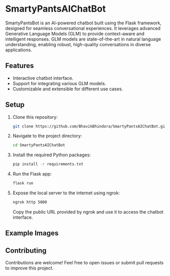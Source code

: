 # SmartyPantsAIChatBot
SmartyPantsBot is an AI-powered chatbot built using the Flask framework, designed for seamless conversational experiences. It leverages advanced Generative Language Models (GLM) to provide context-aware and intelligent responses. GLM models are state-of-the-art in natural language understanding, enabling robust, high-quality conversations in diverse applications.

## Features

- Interactive chatbot interface.
- Support for integrating various GLM models.
- Customizable and extensible for different use cases.

## Setup

1. Clone this repository:
   ```bash
   git clone https://github.com/BhavikBhindora/SmartyPantsAIChatBot.git
   ```

2. Navigate to the project directory:
   ```bash
   cd SmartyPantsAIChatBot
   ```

3. Install the required Python packages:
   ```bash
   pip install -r requirements.txt
   ```

4. Run the Flask app:
   ```bash
   flask run
   ```

5. Expose the local server to the internet using ngrok:
   ```bash
   ngrok http 5000
   ```
   Copy the public URL provided by ngrok and use it to access the chatbot interface.

## Example Images



## Contributing

Contributions are welcome! Feel free to open issues or submit pull requests to improve this project.

